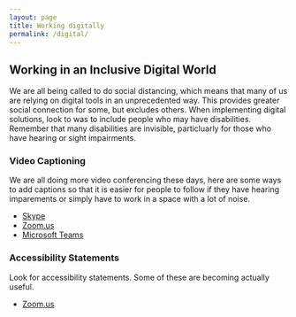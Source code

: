 ```yaml
---
layout: page
title: Working digitally
permalink: /digital/
---
```


## Working in an Inclusive Digital World
We are all being called to do social distancing, which means that many of us are relying on digital tools in an unprecedented way. This provides greater social connection for some, but excludes others. When implementing digital solutions, look to was to include people who may have disabilities. Remember that many disabilities are invisible, particluarly for those who have hearing or sight impairments. 

### Video Captioning
We are all doing more video conferencing these days, here are some ways to add captions so that it is easier for people to follow if they have hearing imparements or simply have to work in a space with a lot of noise.
* [Skype](https://support.skype.com/en/faq/FA34877/how-do-i-turn-live-captions-subtitles-on-during-a-skype-call)
* [Zoom.us](https://support.zoom.us/hc/en-us/articles/207279736-Getting-Started-with-Closed-Captioning)
* [Microsoft Teams](https://support.office.com/en-us/article/Use-live-captions-in-a-Teams-meeting-4be2d304-f675-4b57-8347-cbd000a21260)

### Accessibility Statements
Look for accessibility statements. Some of these are becoming actually useful.
* [Zoom.us](https://zoom.us/accessibility)
